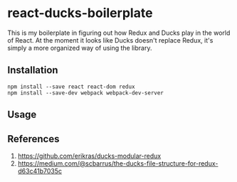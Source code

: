 # react-ducks-boilerplate
This is my boilerplate in figuring out how Redux and Ducks play in the world of React. At the moment it looks like Ducks doesn't replace Redux, it's simply a more organized way of using the library.

## Installation
```
npm install --save react react-dom redux
npm install --save-dev webpack webpack-dev-server
```
## Usage


## References
1. https://github.com/erikras/ducks-modular-redux
1. https://medium.com/@scbarrus/the-ducks-file-structure-for-redux-d63c41b7035c
